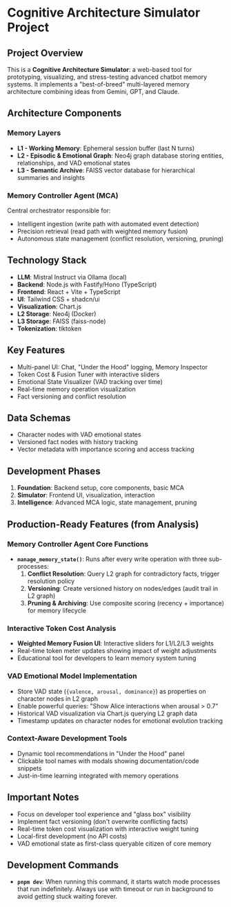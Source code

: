 # Cognitive Architecture Simulator Project

## Project Overview
This is a **Cognitive Architecture Simulator**: a web-based tool for prototyping, visualizing, and stress-testing advanced chatbot memory systems. It implements a "best-of-breed" multi-layered memory architecture combining ideas from Gemini, GPT, and Claude.

## Architecture Components

### Memory Layers
- **L1 - Working Memory**: Ephemeral session buffer (last N turns)
- **L2 - Episodic & Emotional Graph**: Neo4j graph database storing entities, relationships, and VAD emotional states
- **L3 - Semantic Archive**: FAISS vector database for hierarchical summaries and insights

### Memory Controller Agent (MCA)
Central orchestrator responsible for:
- Intelligent ingestion (write path with automated event detection)
- Precision retrieval (read path with weighted memory fusion)
- Autonomous state management (conflict resolution, versioning, pruning)

## Technology Stack
- **LLM**: Mistral Instruct via Ollama (local)
- **Backend**: Node.js with Fastify/Hono (TypeScript)
- **Frontend**: React + Vite + TypeScript
- **UI**: Tailwind CSS + shadcn/ui
- **Visualization**: Chart.js
- **L2 Storage**: Neo4j (Docker)
- **L3 Storage**: FAISS (faiss-node)
- **Tokenization**: tiktoken

## Key Features
- Multi-panel UI: Chat, "Under the Hood" logging, Memory Inspector
- Token Cost & Fusion Tuner with interactive sliders
- Emotional State Visualizer (VAD tracking over time)
- Real-time memory operation visualization
- Fact versioning and conflict resolution

## Data Schemas
- Character nodes with VAD emotional states
- Versioned fact nodes with history tracking
- Vector metadata with importance scoring and access tracking

## Development Phases
1. **Foundation**: Backend setup, core components, basic MCA
2. **Simulator**: Frontend UI, visualization, interaction
3. **Intelligence**: Advanced MCA logic, state management, pruning

## Production-Ready Features (from Analysis)

### Memory Controller Agent Core Functions
- **`manage_memory_state()`**: Runs after every write operation with three sub-processes:
  1. **Conflict Resolution**: Query L2 graph for contradictory facts, trigger resolution policy
  2. **Versioning**: Create versioned history on nodes/edges (audit trail in L2 graph)
  3. **Pruning & Archiving**: Use composite scoring (recency + importance) for memory lifecycle

### Interactive Token Cost Analysis
- **Weighted Memory Fusion UI**: Interactive sliders for L1/L2/L3 weights
- Real-time token meter updates showing impact of weight adjustments
- Educational tool for developers to learn memory system tuning

### VAD Emotional Model Implementation
- Store VAD state (`{valence, arousal, dominance}`) as properties on character nodes in L2 graph
- Enable powerful queries: "Show Alice interactions when arousal > 0.7"
- Historical VAD visualization via Chart.js querying L2 graph data
- Timestamp updates on character nodes for emotional evolution tracking

### Context-Aware Development Tools
- Dynamic tool recommendations in "Under the Hood" panel
- Clickable tool names with modals showing documentation/code snippets
- Just-in-time learning integrated with memory operations

## Important Notes
- Focus on developer tool experience and "glass box" visibility
- Implement fact versioning (don't overwrite conflicting facts)
- Real-time token cost visualization with interactive weight tuning
- Local-first development (no API costs)
- VAD emotional state as first-class queryable citizen of core memory

## Development Commands
- **`pnpm dev`**: When running this command, it starts watch mode processes that run indefinitely. Always use with timeout or run in background to avoid getting stuck waiting forever.